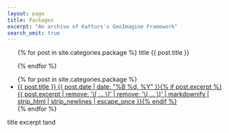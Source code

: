 ```yaml
---
layout: page
title: Packages
excerpt: "An archive of Katturs's GeoImagine Framework"
search_omit: true
---
```


<ul class="post-list">
{% for post in site.categories.package %}
    title
    {{ post.title }}

{% endfor %}  
</ul>

<ul class="post-list">
{% for post in site.categories.package %}
  <li><article><a href="{{ site.url }}{{ post.packageurl }}">{{ post.title }} <span class="entry-date"><time datetime="{{ post.date | date_to_xmlschema }}">{{ post.date | date: "%B %d, %Y" }}</time></span>{% if post.excerpt %} <span class="excerpt">{{ post.excerpt | remove: '\[ ... \]' | remove: '\( ... \)' | markdownify | strip_html | strip_newlines | escape_once }}</span>{% endif %}</a></article></li>
{% endfor %}
</ul>

title
excerpt
tand
